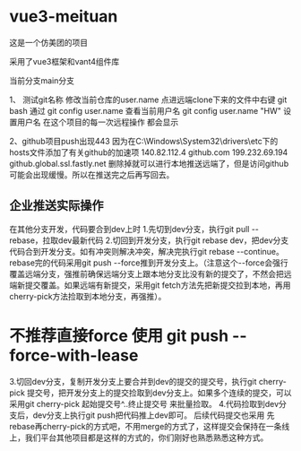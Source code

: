 # vue3-meituan
这是一个仿美团的项目
 
采用了vue3框架和vant4组件库

当前分支main分支

1、
测试git名称 修改当前仓库的user.name 点进远端clone下来的文件中右键 git bash 
通过 git config user.name 查看当前用户名 
    git config user.name "HW" 设置用户名 在这个项目的每一次远程操作 都会显示

2、github项目push出现443 因为在C:\Windows\System32\drivers\etc下的hosts文件添加了有关github的加速项 
        140.82.112.4 github.com
        199.232.69.194 github.global.ssl.fastly.net
删除掉就可以进行本地推送远端了，但是访问github可能会出现缓慢。所以在推送完之后再写回去。

##  企业推送实际操作
在其他分支开发，代码要合到dev上时
1.先切到dev分支，执行git pull --rebase，拉取dev最新代码
2.切回到开发分支，执行git rebase dev，把dev分支代码合到开发分支。如有冲突则解决冲突，解决完执行git rebase --continue。rebase完的代码采用git push --force推到开发分支上。（注意这个--force会强行覆盖远端分支，强推前确保远端分支上跟本地分支比没有新的提交了，不然会把远端新提交覆盖。如果远端有新提交，采用git fetch方法先把新提交拉到本地，再用cherry-pick方法捡取到本地分支，再强推）。
# 不推荐直接force 使用 git push --force-with-lease
3.切回dev分支，复制开发分支上要合并到dev的提交的提交号，执行git cherry-pick 提交号，把开发分支上的提交捡取到dev分支上。如果多个连续的提交，可以采用git cherry-pick  起始提交号^..终止提交号 来批量捡取。
4.代码捡取到dev分支后，dev分支上执行git push把代码推上dev即可。
 后续代码提交也采用 先rebase再cherry-pick的方式吧，不用merge的方式了，这样提交会保持在一条线上，我们平台其他项目都是这样的方式的，你们刚好也熟悉熟悉这种方式。